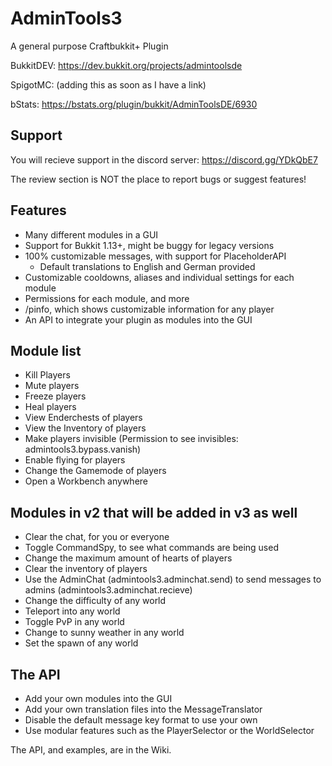 # AdminTools3
A general purpose Craftbukkit+ Plugin

BukkitDEV: https://dev.bukkit.org/projects/admintoolsde

SpigotMC: (adding this as soon as I have a link)

bStats: https://bstats.org/plugin/bukkit/AdminToolsDE/6930

## Support
You will recieve support in the discord server: https://discord.gg/YDkQbE7

The review section is NOT the place to report bugs or suggest features!

## Features
* Many different modules in a GUI
* Support for Bukkit 1.13+, might be buggy for legacy versions
* 100% customizable messages, with support for PlaceholderAPI
    * Default translations to English and German provided
* Customizable cooldowns, aliases and individual settings for each module
* Permissions for each module, and more
* /pinfo, which shows customizable information for any player
* An API to integrate your plugin as modules into the GUI

## Module list
* Kill Players
* Mute players
* Freeze players
* Heal players
* View Enderchests of players
* View the Inventory of players
* Make players invisible (Permission to see invisibles: admintools3.bypass.vanish)
* Enable flying for players
* Change the Gamemode of players
* Open a Workbench anywhere

## Modules in v2 that will be added in v3 as well
* Clear the chat, for you or everyone
* Toggle CommandSpy, to see what commands are being used
* Change the maximum amount of hearts of players
* Clear the inventory of players
* Use the AdminChat (admintools3.adminchat.send) to send messages to admins (admintools3.adminchat.recieve)
* Change the difficulty of any world
* Teleport into any world
* Toggle PvP in any world
* Change to sunny weather in any world
* Set the spawn of any world

## The API
* Add your own modules into the GUI
* Add your own translation files into the MessageTranslator
* Disable the default message key format to use your own
* Use modular features such as the PlayerSelector or the WorldSelector

The API, and examples, are in the Wiki.